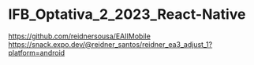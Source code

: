 # IFB_Optativa_2_2023_React-Native


https://github.com/reidnersousa/EAIIMobile
https://snack.expo.dev/@reidner_santos/reidner_ea3_adjust_1?platform=android
